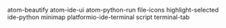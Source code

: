 atom-beautify
atom-ide-ui
atom-python-run
file-icons
highlight-selected
ide-python
minimap
platformio-ide-terminal
script
terminal-tab
